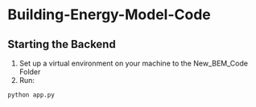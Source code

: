 # Building-Energy-Model-Code

## Starting the Backend

1) Set up a virtual environment on your machine to the New_BEM_Code Folder
2) Run:
```
python app.py
```